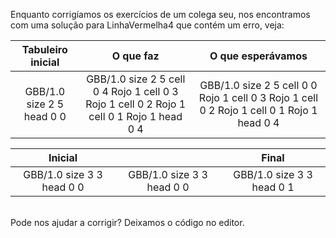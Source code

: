 Enquanto corrigíamos os exercícios de um colega seu, nos encontramos com uma solução para LinhaVermelha4 que contém um erro, veja:

<table class= "table" style="width:100%">
  <thead>
  <tr>
    <th style="text-align: center">Tabuleiro inicial</th>
    <th style="text-align: center">O que faz</th> 
    <th style="text-align: center">O que esperávamos</th>
  </tr>
  </thead>
  <tbody>
  <tr>
    <td style="text-align: center">  
      <gs_board>
        GBB/1.0
        size 2 5
        head 0 0
      </gs_board> 
    </td>
    <td style="text-align: center">
      <gs_board>
        GBB/1.0
        size 2 5
        cell 0 4 Rojo 1
        cell 0 3 Rojo 1
        cell 0 2 Rojo 1
        cell 0 1 Rojo 1
        head 0 4
      </gs_board> 
    </td> 
    <td style="text-align: center">
      <gs_board>
        GBB/1.0
        size 2 5
        cell 0 0 Rojo 1
        cell 0 3 Rojo 1
        cell 0 2 Rojo 1
        cell 0 1 Rojo 1
        head 0 4
      </gs_board>
    </td>
  </tr>
  <tbody>
</table>


<table class= "table" style="width:100%">
  <thead>
  <tr>
    <th style="text-align: center">Inicial</th>
    <th style="text-align: center"></th> 
    <th style="text-align: center">Final</th>
  </tr>
  </thead>
  <tbody>
  <tr>
    <td style="text-align: center">  
      <gs-board>
        GBB/1.0
        size 3 3
        head 0 0
      </gs-board>
    </td>
    <td style="text-align: center">
      <gs-board>
        GBB/1.0
        size 3 3
        head 0 0
      </gs-board></td> 
    <td style="text-align: center">
      <gs-board>
        GBB/1.0
        size 3 3
        head 0 1
      </gs-board>
    </td>
  </tr>
  <tbody>
</table>

<br>
Pode nos ajudar a corrigir? Deixamos o código no editor.
